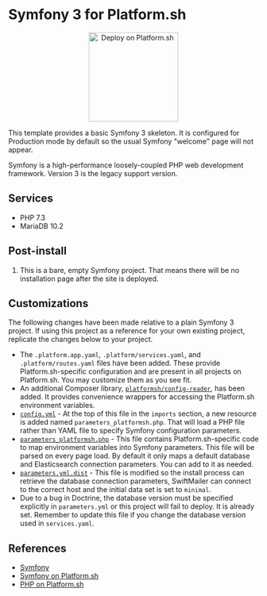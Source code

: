 # Symfony 3 for Platform.sh

<p align="center">
<a href="https://console.platform.sh/projects/create-project?template=https://raw.githubusercontent.com/platformsh/template-builder/master/templates/symfony3/.platform.template.yaml&utm_content=symfony3&utm_source=github&utm_medium=button&utm_campaign=deploy_on_platform">
    <img src="https://platform.sh/images/deploy/lg-blue.svg" alt="Deploy on Platform.sh" width="180px" />
</a>
</p>

This template provides a basic Symfony 3 skeleton.  It is configured for Production mode by default so the usual Symfony "welcome" page will not appear.

Symfony is a high-performance loosely-coupled PHP web development framework.  Version 3 is the legacy support version.

## Services

* PHP 7.3
* MariaDB 10.2

## Post-install

1. This is a bare, empty Symfony project.  That means there will be no installation page after the site is deployed.

## Customizations

The following changes have been made relative to a plain Symfony 3 project.  If using this project as a reference for your own existing project, replicate the changes below to your project.

* The `.platform.app.yaml`, `.platform/services.yaml`, and `.platform/routes.yaml` files have been added.  These provide Platform.sh-specific configuration and are present in all projects on Platform.sh.  You may customize them as you see fit.
* An additional Composer library, [`platformsh/config-reader`](https://github.com/platformsh/config-reader-php), has been added.  It provides convenience wrappers for accessing the Platform.sh environment variables.
* [`config.yml`](/app/config/config.yml) - At the top of this file in the `imports` section, a new resource is added named `parameters_platformsh.php`.  That will load a PHP file rather than YAML file to specify Symfony configuration parameters.
* [`parameters_platformsh.php`](/app/config/parameters_platformsh.php) - This file contains Platform.sh-specific code to map environment variables into Symfony parameters. This file will be parsed on every page load. By default it only maps a default database and Elasticsearch connection parameters. You can add to it as needed.
* [`parameters.yml.dist`](/app/config/parameters.yml.dist) - This file is modified so the install process can retrieve the database connection parameters, SwiftMailer can connect to the correct host and the initial data set is set to `minimal`.
* Due to a bug in Doctrine, the database version must be specified explicitly in `parameters.yml` or this project will fail to deploy.  It is already set.  Remember to update this file if you change the database version used in `services.yaml`.

## References

* [Symfony](https://symfony.com/)
* [Symfony on Platform.sh](https://docs.platform.sh/frameworks/symfony.html)
* [PHP on Platform.sh](https://docs.platform.sh/languages/php.html)
